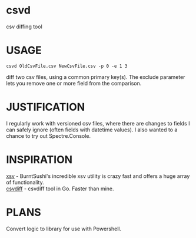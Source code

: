 # csvd
csv diffing tool

# USAGE

```
csvd OldCsvFile.csv NewCsvFile.csv -p 0 -e 1 3
```

diff two csv files, using a common primary key(s). The exclude parameter lets you remove one or more
field from the comparison.

# JUSTIFICATION

I regularly work with versioned csv files, where there are changes to fields I can safely ignore
(often fields with datetime values). I also wanted to a chance to try out Spectre.Console.

# INSPIRATION

[xsv](https://github.com/BurntSushi/xsv) - BurntSushi's incredible xsv utility is crazy fast and
offers a huge array of functionality.  
[csvdiff](https://github.com/aswinkarthik/csvdiff) - csvdiff tool in Go. Faster than mine. 

# PLANS

Convert logic to library for use with Powershell.
